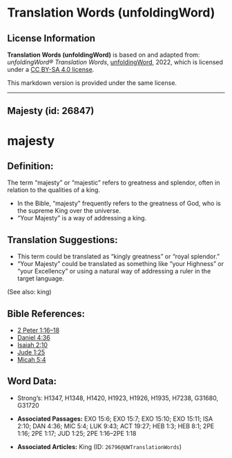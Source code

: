 # Translation Words (unfoldingWord)

## License Information

**Translation Words (unfoldingWord)** is based on and adapted from: _unfoldingWord® Translation Words_, [unfoldingWord](https://unfoldingword.org/utw), 2022, which is licensed under a [CC BY-SA 4.0 license](https://creativecommons.org/licenses/by-sa/4.0/legalcode.en).

This markdown version is provided under the same license.



--------------------------------

## Majesty (id: 26847)

majesty
=======

Definition:
-----------

The term “majesty” or “majestic” refers to greatness and splendor, often in relation to the qualities of a king.

* In the Bible, “majesty” frequently refers to the greatness of God, who is the supreme King over the universe.
* “Your Majesty” is a way of addressing a king.

Translation Suggestions:
------------------------

* This term could be translated as “kingly greatness” or “royal splendor.”
* “Your Majesty” could be translated as something like “your Highness” or “your Excellency” or using a natural way of addressing a ruler in the target language.

(See also: king)

Bible References:
-----------------

* [2 Peter 1:16–18](https://ref.ly/2Pet1:16-2Pet1:18)
* [Daniel 4:36](https://ref.ly/Dan4:36)
* [Isaiah 2:10](https://ref.ly/Isa2:10)
* [Jude 1:25](https://ref.ly/Jude1:25)
* [Micah 5:4](https://ref.ly/Mic5:4)

Word Data:
----------

* Strong’s: H1347, H1348, H1420, H1923, H1926, H1935, H7238, G31680, G31720

* **Associated Passages:** EXO 15:6; EXO 15:7; EXO 15:10; EXO 15:11; ISA 2:10; DAN 4:36; MIC 5:4; LUK 9:43; ACT 19:27; HEB 1:3; HEB 8:1; 2PE 1:16; 2PE 1:17; JUD 1:25; 2PE 1:16–2PE 1:18
* **Associated Articles:** King (ID: `26796@UWTranslationWords`)

